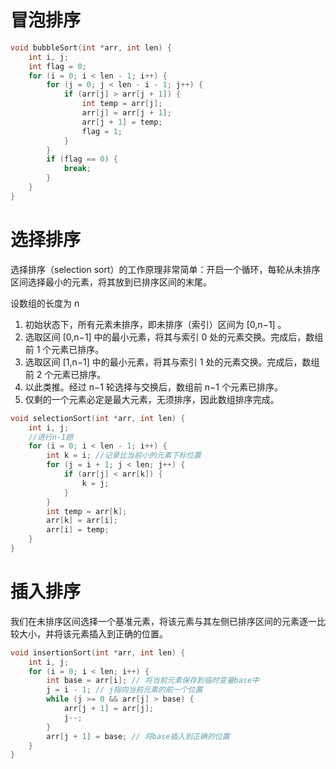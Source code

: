 # 冒泡排序

```c
void bubbleSort(int *arr, int len) {
    int i, j;
    int flag = 0;
    for (i = 0; i < len - 1; i++) {
        for (j = 0; j < len - i - 1; j++) {
            if (arr[j] > arr[j + 1]) {
                int temp = arr[j];
                arr[j] = arr[j + 1];
                arr[j + 1] = temp;
                flag = 1;
            }
        }
        if (flag == 0) {
            break;
        }
    }
}
```

# 选择排序

选择排序（selection sort）的工作原理非常简单：开启一个循环，每轮从未排序区间选择最小的元素，将其放到已排序区间的末尾。

设数组的长度为 n 

1. 初始状态下，所有元素未排序，即未排序（索引）区间为 [0,n−1] 。
2. 选取区间 [0,n−1] 中的最小元素，将其与索引 0 处的元素交换。完成后，数组前 1 个元素已排序。
3. 选取区间 [1,n−1] 中的最小元素，将其与索引 1 处的元素交换。完成后，数组前 2 个元素已排序。
4. 以此类推。经过 n−1 轮选择与交换后，数组前 n−1 个元素已排序。
5. 仅剩的一个元素必定是最大元素，无须排序，因此数组排序完成。

```c
void selectionSort(int *arr, int len) {
    int i, j;
    //进行n-1趟
    for (i = 0; i < len - 1; i++) {
        int k = i; //记录比当前小的元素下标位置
        for (j = i + 1; j < len; j++) {
            if (arr[j] < arr[k]) {
                k = j;
            }
        }
        int temp = arr[k];
        arr[k] = arr[i];
        arr[i] = temp;
    }
}
```

# 插入排序

我们在未排序区间选择一个基准元素，将该元素与其左侧已排序区间的元素逐一比较大小，并将该元素插入到正确的位置。

```c
void insertionSort(int *arr, int len) {
    int i, j;
    for (i = 0; i < len; i++) {
        int base = arr[i]; // 将当前元素保存到临时变量base中
        j = i - 1; // j指向当前元素的前一个位置
        while (j >= 0 && arr[j] > base) {
            arr[j + 1] = arr[j];
            j--;
        }
        arr[j + 1] = base; // 将base插入到正确的位置
    }
}
```

